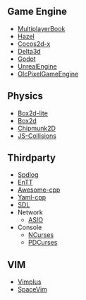 
Game Engine
-----------
- [MultiplayerBook](https://github.com/MultiplayerBook/MultiplayerBook)
- [Hazel](https://github.com/TheCherno/Hazel)
- [Cocos2d-x](https://github.com/cocos2d/cocos2d-x)
- [Delta3d](https://github.com/delta3d/delta3d)
- [Godot](https://github.com/godotengine/godot)
- [UnrealEngine](https://github.com/EpicGames/UnrealEngine)
- [OlcPixelGameEngine](https://github.com/OneLoneCoder/olcPixelGameEngine)

Physics
-------
- [Box2d-lite](https://github.com/erincatto/box2d-lite)
- [Box2d](https://github.com/erincatto/box2d)
- [Chipmunk2D](https://github.com/slembcke/Chipmunk2D)
- [JS-Collisions](https://github.com/Sinova/Collisions)

Thirdparty
----------
- [Spdlog](https://github.com/gabime/spdlog)
- [EnTT](https://github.com/skypjack/entt)
- [Awesome-cpp](https://github.com/fffaraz/awesome-cpp)
- [Yaml-cpp](https://github.com/jbeder/yaml-cpp)
- [SDL](https://github.com/libsdl-org/SDL)
- Network
  - [ASIO](https://github.com/chriskohlhoff/asio)
- Console
  - [NCurses](https://github.com/mirror/ncurses)
  - [PDCurses](https://github.com/wmcbrine/PDCurses)

VIM
---
- [Vimplus](https://github.com/chxuan/vimplus)
- [SpaceVim](https://github.com/SpaceVim/SpaceVim)
